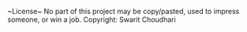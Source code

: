 ~License~
No part of this project may be copy/pasted, used to impress someone, or win a job.
Copyright: Swarit Choudhari
